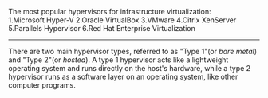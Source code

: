 The most popular hypervisors for infrastructure virtualization:<br />
1.Microsoft Hyper-V
2.Oracle VirtualBox
3.VMware
4.Citrix XenServer
5.Parallels Hypervisor
6.Red Hat Enterprise Virtualization

--------------

There are two main hypervisor types, referred to as "Type 1"(or *bare metal*) and "Type 2"(or *hosted*). A type 1 hypervisor acts like a lightweight operating system and runs directly on the host's hardware, while a type 2 hypervisor runs as a software layer on an operating system, like other computer programs.
